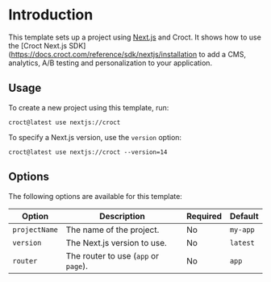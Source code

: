 # Introduction

This template sets up a project using [Next.js](https://nextjs.org/?utm_source=croct) and Croct.
It shows how to use the [Croct Next.js SDK](https://docs.croct.com/reference/sdk/nextjs/installation to add a CMS, 
analytics, A/B testing and personalization to your application.

## Usage

To create a new project using this template, run:

```js-pm
croct@latest use nextjs://croct
```

To specify a Next.js version, use the `version` option:

```js-pm
croct@latest use nextjs://croct --version=14
```

## Options

The following options are available for this template:

| Option        | Description                          | Required | Default  |
|---------------|--------------------------------------|----------|----------|
| `projectName` | The name of the project.             | No       | `my-app` |
| `version`     | The Next.js version to use.          | No       | `latest` |
| `router`      | The router to use (`app` or `page`). | No       | `app`    |
